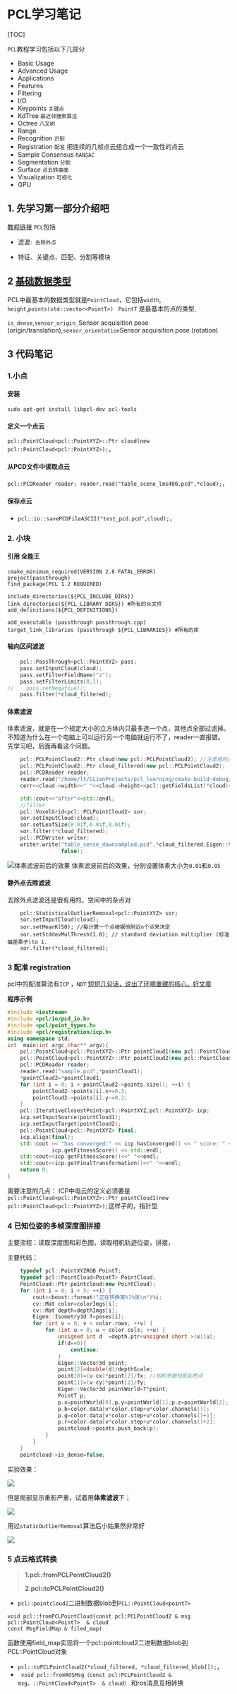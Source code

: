 # PCL学习笔记
[TOC]

`PCL`教程学习包括以下几部分

- Basic Usage
- Advanced Usage
- Applications
- Features
- Filtering
- I/O
- Keypoints `关键点`
- KdTree `最近邻搜索算法` 
- Octree `八叉树`
- Range 
- Recognition `识别`
- Registration `配准` 把连续的几帧点云组合成一个一致性的点云
- Sample Consensus `RANSAC ` 
- Segmentation `分割`
- Surface `点云转曲面`
- Visualization `可视化`
- GPU

## 1. 先学习第一部分介绍吧
[教程链接](http://pointclouds.org/documentation/tutorials/)
`PCL`包括 

- 滤波:` 去除外点`

- 特征、关键点、匹配、分割等模块

  

## 2  [基础数据类型](http://pointclouds.org/documentation/tutorials/basic_structures.php#basic-structures)

PCL中最基本的数据类型就是`PointCloud`，它包括`width`, `height`,`points(std::vector<PointT>) ` `PointT` 是最基本的点的类型,

`is_dense`,`sensor_origin_`Sensor acquisition pose (origin/translation),`sensor_orientation`Sensor acquisition pose (rotation) 



## 3 代码笔记

### 1.小点

#### 安装

`sudo apt-get install libpcl-dev pcl-tools`

#### 定义一个点云

 `pcl::PointCloud<pcl::PointXYZ>::Ptr cloud(new pcl::PointCloud<pcl::PointXYZ>);`，

#### 从PCD文件中读取点云

 `pcl::PCDReader reader; reader.read("table_scene_lms400.pcd",*cloud);`，

#### 保存点云

- `pcl::io::savePCDFileASCII("test_pcd.pcd",cloud);`，

### 2. 小块

#### 引用 全能王

```shell
cmake_minimum_required(VERSION 2.8 FATAL_ERROR)
project(passthrough)
find_package(PCL 1.2 REQUIRED)

include_directories(${PCL_INCLUDE_DIRS})
link_directories(${PCL_LIBRARY_DIRS}) #所有的头文件
add_definitions(${PCL_DEFINITIONS})

add_executable (passthrough passthrough.cpp)
target_link_libraries (passthrough ${PCL_LIBRARIES}) #所有的库
```

#### 轴向区间滤波

```c++
    pcl::PassThrough<pcl::PointXYZ> pass;
    pass.setInputCloud(cloud);
    pass.setFilterFieldName("z");
    pass.setFilterLimits(0,1);
//    pass.setNegative();
    pass.filter(*cloud_filtered);
```

#### 体素滤波

体素滤波，就是在一个规定大小的立方体内只最多选一个点，其他点全部过滤掉。
不知道为什么在一个电脑上可以运行另一个电脑就运行不了，reader一直报错。先学习吧，后面再看这个问题。

```c++
    pcl::PCLPointCloud2::Ptr cloud(new pcl::PCLPointCloud2); //注意用的点云格式
    pcl::PCLPointCloud2::Ptr cloud_filtered(new pcl::PCLPointCloud2);
    pcl::PCDReader reader;
    reader.read("/home/lt/CLionProjects/pcl_learning/cmake-build-debug/test_pcd.pcd",*cloud);
    cerr<<cloud->width<<" "<<cloud->height<<pcl::getFieldsList(*cloud)<<endl;

    std::cout<<"after"<<std::endl;
    //filter
    pcl::VoxelGrid<pcl::PCLPointCloud2> sor;
    sor.setInputCloud(cloud);
    sor.setLeafSize(0.01f,0.01f,0.01f);
    sor.filter(*cloud_filtered);
    pcl::PCDWriter writer;
    writer.write("table_sense_downsampled.pcd",*cloud_filtered,Eigen::Vector4f::Zero(),Eigen::Quaternionf::Identity(),
                 false);
```

![体素滤波前后的效果](/home/sc/%E6%96%87%E6%A1%A3/%E7%AC%94%E8%AE%B0/img/voxel.png  "体素滤波前后的效果非常不一样") 体素滤波前后的效果，分别设置体素大小为`0.01`和`0.05`

#### 静外点去除滤波

去除外点滤波还是很有用的，空间中的杂点对

```
    pcl::StatisticalOutlierRemoval<pcl::PointXYZ> sor;
    sor.setInputCloud(cloud);
    sor.setMeanK(50); //每计算一个点根据他附近n个点来决定
    sor.setStddevMulThresh(1.0); // standard deviation multiplier (标准偏差乘子)to 1. 
    sor.filter(*cloud_filtered);
```

### 3 配准 registration

pcl中的配准算法有`ICP` ，`NDT`
[短短几句话，说出了环境重建的核心，好文章](http://pointclouds.org/documentation/tutorials/registration_api.php#registration-api)

**程序示例**

```c++
#include <iostream>
#include <pcl/io/pcd_io.h>
#include <pcl/point_types.h>
#include <pcl/registration/icp.h>
using namespace std;
int  main(int argc,char** argv){
    pcl::PointCloud<pcl::PointXYZ>::Ptr pointCloud1(new pcl::PointCloud<pcl::PointXYZ>);
    pcl::PointCloud<pcl::PointXYZ>::Ptr pointCloud2(new pcl::PointCloud<pcl::PointXYZ>);
    pcl::PCDReader reader;
    reader.read("sample.pcd",*pointCloud1);
    *pointCloud2=*pointCloud1;
    for (int i = 0; i < pointCloud2->points.size(); ++i) {
        pointCloud2->points[i].x+=0.3;
        pointCloud2->points[i].y-=0.2;
    }
    pcl::IterativeClosestPoint<pcl::PointXYZ,pcl::PointXYZ> icp;
    icp.setInputSource(pointCloud1);
    icp.setInputTarget(pointCloud2);
    pcl::PointCloud<pcl::PointXYZ> final;
    icp.align(final);
    std::cout << "has converged:" << icp.hasConverged() << " score: " <<
              icp.getFitnessScore() << std::endl;
    std::cout<<icp.getFitnessScore()<<" "<<endl;
    std::cout<<icp.getFinalTransformation()<<" "<<endl;
    return 0;
}
```

需要注意的几点：
ICP中电云的定义必须要是`    pcl::PointCloud<pcl::PointXYZ>::Ptr pointCloud1(new pcl::PointCloud<pcl::PointXYZ>);`这样子的，指针型

### 4 已知位姿的多帧深度图拼接

主要流程：读取深度图和彩色图，读取相机轨迹位姿，拼接，

主要代码：

```c++
    typedef pcl::PointXYZRGB PointT;
    typedef pcl::PointCloud<PointT> PointCloud;
    PointCloud::Ptr pointcloud(new PointCloud);
    for (int i = 0; i < 5; ++i) {
        cout<<boost::format("正在转换第%1%张\n")%i;
        cv::Mat color=colorImgs[i];
        cv::Mat depth=depthImgs[i];
        Eigen::Isometry3d T=poses[i];
        for (int v = 0; v < color.rows; ++v) {
            for (int u = 0; u < color.cols; ++u) {
                unsigned int d  =depth.ptr<unsigned short >(v)[u];
                if(d==0){
                    continue;
                }
                Eigen::Vector3d point;
                point[2]=double(d)/depthScale;
                point[0]=(u-cx)*point[2]/fx; //相机参数投影彩色点
                point[1]=(v-cy)*point[2]/fy;
                Eigen::Vector3d pointWorld=T*point;
                PointT p;
                p.x=pointWorld[0];p.y=pointWorld[1];p.z=pointWorld[2];
                p.b=color.data[v*color.step+u*color.channels()];
                p.g=color.data[v*color.step+u*color.channels()+1];
                p.r=color.data[v*color.step+u*color.channels()+2];
                pointcloud->points.push_back(p);
            }
        }
    }
    pointcloud->is_dense=false;
```

实验效果：

![](./img/whole.png)

但是局部显示重影严重，试着用**体素滤波**下；

![](./img/jointMap.png)

用过`staticOutlierRemoval`算法后小姑果然非常好

![](./img/staticOutlierRemoval.png)

### 5 点云格式转换

> **1.pcl::fromPCLPointCloud2()**  
>
> **2.pcl::toPCLPointCloud2()**



- `pcl::pointcloud2`二进制数据blob到`PCL::PointCloud<pointT>`

```
void pcl::fromPCLPointCloud(const pcl:PCLPointCloud2 & msg                                                   pcl::PointCloud<PointT>  & cloud                                                     const MsgFieldMap & filed_map)
```

函数使用field_map实现将一个pcl::pointcloud2二进制数据blob到PCL::PointCloud<pointT>对象

- `pcl::toPCLPointCloud2(*cloud_filtered, *cloud_filtered_blob[]);`，
- ` void pcl::fromROSMsg（const pcl:PCLPointCloud2 & msg，::PointCloud<PointT>  & cloud）` 和ros消息互相转换
